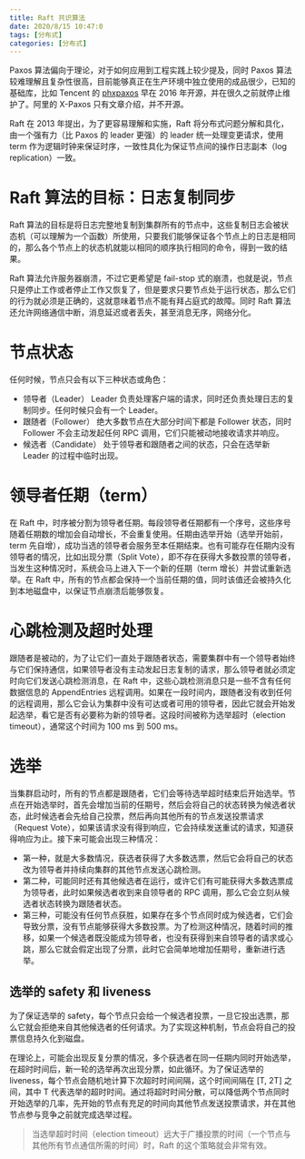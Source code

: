```yaml
---
title: Raft 共识算法
date: 2020/8/15 10:47:0
tags: [分布式]
categories: [分布式]
---
```


Paxos 算法偏向于理论，对于如何应用到工程实践上较少提及，同时 Paxos 算法较难理解且复杂性很高，目前能够真正在生产环境中独立使用的成品很少，已知的基础库，比如 Tencent 的 [phxpaxos](https://github.com/Tencent/phxpaxos) 早在 2016 年开源，并在很久之前就停止维护了。阿里的 X-Paxos 只有文章介绍，并不开源。

<!--more-->

Raft 在 2013 年提出，为了更容易理解和实施，Raft 将分布式问题分解和具化，由一个强有力（比 Paxos 的 leader 更强）的 leader 统一处理变更请求，使用 term 作为逻辑时钟来保证时序，一致性具化为保证节点间的操作日志副本（log replication）一致。

# Raft 算法的目标：日志复制同步
Raft 算法的目标是将日志完整地复制到集群所有的节点中，这些复制日志会被状态机（可以理解为一个函数）所使用，只要我们能够保证各个节点上的日志是相同的，那么各个节点上的状态机就能以相同的顺序执行相同的命令，得到一致的结果。

Raft 算法允许服务器崩溃，不过它更希望是 fail-stop 式的崩溃，也就是说，节点只是停止工作或者停止工作又恢复了，但是要求只要节点处于运行状态，那么它们的行为就必须是正确的，这就意味着节点不能有拜占庭式的故障。同时 Raft 算法还允许网络通信中断，消息延迟或者丢失，甚至消息无序，网络分化。

# 节点状态
任何时候，节点只会有以下三种状态或角色：

- 领导者（Leader）
Leader 负责处理客户端的请求，同时还负责处理日志的复制同步。任何时候只会有一个 Leader。
- 跟随者（Follower）
绝大多数节点在大部分时间下都是 Follower 状态，同时 Follower 不会主动发起任何 RPC 调用，它们只能被动地接收请求并响应。
- 候选者（Candidate）
处于领导者和跟随者之间的状态，只会在选举新 Leader 的过程中临时出现。

# 领导者任期（term）
在 Raft 中，时序被分割为领导者任期。每段领导者任期都有一个序号，这些序号随着任期数的增加会自动增长，不会重复使用。任期由选举开始（选举开始前，term 先自增），成功当选的领导者会服务至本任期结束。也有可能存在任期内没有领导者的情况，比如出现分票（Split Vote），即不存在获得大多数投票的领导者，当发生这种情况时，系统会马上进入下一个新的任期（term 增长）并尝试重新选举。在 Raft 中，所有的节点都会保持一个当前任期的值，同时该值还会被持久化到本地磁盘中，以保证节点崩溃后能够恢复。

# 心跳检测及超时处理
跟随者是被动的，为了让它们一直处于跟随者状态，需要集群中有一个领导者始终与它们保持通信，如果领导者没有主动发起日志复制的请求，那么领导者就必须定时向它们发送心跳检测消息，在 Raft 中，这些心跳检测消息只是一些不含有任何数据信息的 AppendEntries 远程调用。如果在一段时间内，跟随者没有收到任何的远程调用，那么它会认为集群中没有可达或者可用的领导者，因此它就会开始发起选举，看它是否有必要称为新的领导者。这段时间被称为选举超时（election timeout），通常这个时间为 100 ms 到 500 ms。

# 选举
当集群启动时，所有的节点都是跟随者，它们会等待选举超时结束后开始选举。节点在开始选举时，首先会增加当前的任期号，然后会将自己的状态转换为候选者状态，此时候选者会先给自己投票，然后再向其他所有的节点发送投票请求（Request Vote），如果该请求没有得到响应，它会持续发送重试的请求，知道获得响应为止。接下来可能会出现三种情况：

- 第一种，就是大多数情况，获选者获得了大多数选票，然后它会将自己的状态改为领导者并持续向集群的其他节点发送心跳检测。
- 第二种，可能同时还有其他候选者在运行，或许它们有可能获得大多数选票成为领导者，此时如果候选者收到来自领导者的 RPC 调用，那么它会立刻从候选者状态转换为跟随者状态。
- 第三种，可能没有任何节点获胜，如果存在多个节点同时成为候选者，它们会导致分票，没有节点能够获得大多数投票。为了检测这种情况，随着时间的推移，如果一个候选者既没能成为领导者，也没有获得到来自领导者的请求或心跳，那么它就会假定出现了分票，此时它会简单地增加任期号，重新进行选举。

## 选举的 safety 和 liveness
为了保证选举的 safety，每个节点只会给一个候选者投票，一旦它投出选票，那么它就会拒绝来自其他候选者的任何请求。为了实现这种机制，节点会将自己的投票信息持久化到磁盘。

在理论上，可能会出现反复分票的情况，多个获选者在同一任期内同时开始选举，在超时时间后，新一轮的选举再次出现分票，如此循环。为了保证选举的 liveness，每个节点会随机地计算下次超时时间间隔，这个时间间隔在 [T, 2T] 之间，其中 T 代表选举的超时时间。通过将超时时间分散，可以降低两个节点同时开始选举的几率，先开始的节点有充足的时间向其他节点发送投票请求，并在其他节点参与竞争之前就完成选举过程。

> 当选举超时时间（election timeout）远大于广播投票的时间（一个节点与其他所有节点通信所需的时间）时，Raft 的这个策略就会非常有效。